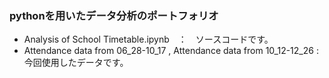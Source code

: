 ### pythonを用いたデータ分析のポートフォリオ
- Analysis of School Timetable.ipynb　：　ソースコードです。
- Attendance data from 06_28-10_17 , Attendance data from 10_12-12_26 :今回使用したデータです。
